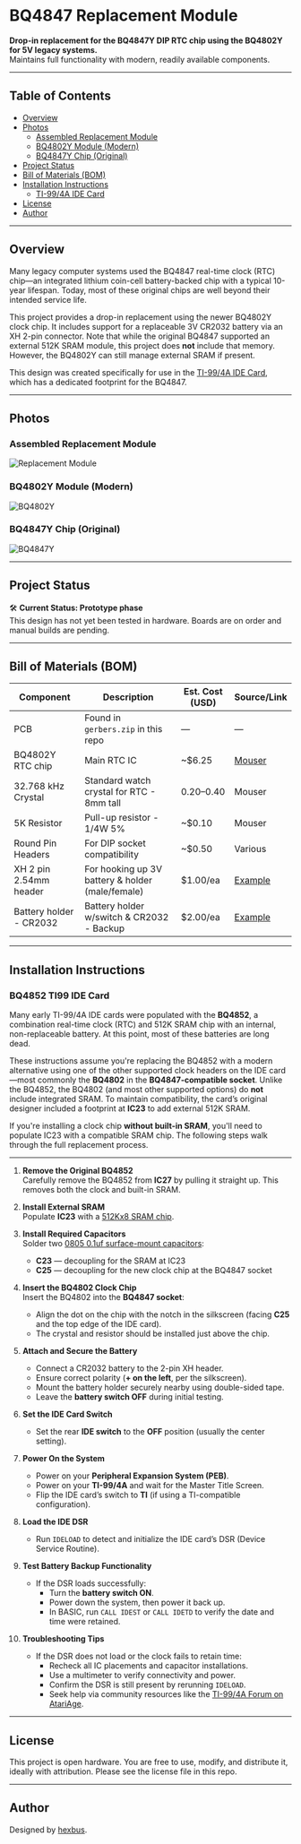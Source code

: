 # BQ4847 Replacement Module

**Drop-in replacement for the BQ4847Y DIP RTC chip using the BQ4802Y for 5V legacy systems.**  
Maintains full functionality with modern, readily available components.

---

## Table of Contents

- [Overview](#overview)
- [Photos](#photos)
  - [Assembled Replacement Module](#assembled-replacement-module)
  - [BQ4802Y Module (Modern)](#bq4802y-module-modern)
  - [BQ4847Y Chip (Original)](#bq4847y-chip-original)
- [Project Status](#project-status)
- [Bill of Materials (BOM)](#bill-of-materials-bom)
- [Installation Instructions](#installation-instructions)
  - [TI-99/4A IDE Card](#bq4852-ti99-ide-card)
- [License](#license)
- [Author](#author)

---

## Overview

Many legacy computer systems used the BQ4847 real-time clock (RTC) chip—an integrated lithium coin-cell battery-backed chip with a typical 10-year lifespan. Today, most of these original chips are well beyond their intended service life.

This project provides a drop-in replacement using the newer BQ4802Y clock chip. It includes support for a replaceable 3V CR2032 battery via an XH 2-pin connector. Note that while the original BQ4847 supported an external 512K SRAM module, this project does **not** include that memory. However, the BQ4802Y can still manage external SRAM if present.

This design was created specifically for use in the [TI-99/4A IDE Card](http://www.mainbyte.com/ti99/ide_card/ide_card.html), which has a dedicated footprint for the BQ4847.

---

## Photos

### Assembled Replacement Module  
![Replacement Module](https://github.com/hexbus/bq4847-replacement/blob/main/front.png)

### BQ4802Y Module (Modern)  
![BQ4802Y](https://github.com/hexbus/bq4847-replacement/blob/main/bq4802.png)

### BQ4847Y Chip (Original)  
![BQ4847Y](https://github.com/hexbus/bq4847-replacement/blob/main/bq4847.png)

---

## Project Status

🛠️ **Current Status: Prototype phase**  
This design has not yet been tested in hardware. Boards are on order and manual builds are pending.

---

## Bill of Materials (BOM)

| Component                 | Description                                      | Est. Cost (USD) | Source/Link |
|--------------------------|--------------------------------------------------|------------------|-------------|
| PCB                      | Found in `gerbers.zip` in this repo              | —                | —           |
| BQ4802Y RTC chip         | Main RTC IC                                      | ~$6.25           | [Mouser](https://www.mouser.com/ProductDetail/Texas-Instruments/BQ4802YPW?qs=YxwvVplHM%2FnrYmh0JbPldA%3D%3D) |
| 32.768 kHz Crystal       | Standard watch crystal for RTC - 8mm tall        | $0.20–$0.40      | Mouser       |
| 5K Resistor              | Pull-up resistor - 1/4W 5%                        | ~$0.10           | Mouser       |
| Round Pin Headers        | For DIP socket compatibility                     | ~$0.50           | Various      |
| XH 2 pin 2.54mm header   | For hooking up 3V battery & holder (male/female) | $1.00/ea         | [Example](https://www.amazon.com/JST-XH-2-54mm-Connector-Silicone-Cables/dp/B0D6KSMK1Q/) |
| Battery holder - CR2032  | Battery holder w/switch & CR2032 - Backup        | $2.00/ea         | [Example](https://www.amazon.com/Alinan-Button-Battery-Storage-Container/dp/B09KTVG1Y5) |

---

## Installation Instructions

### BQ4852 TI99 IDE Card

Many early TI-99/4A IDE cards were populated with the **BQ4852**, a combination real-time clock (RTC) and 512K SRAM chip with an internal, non-replaceable battery. At this point, most of these batteries are long dead.

These instructions assume you're replacing the BQ4852 with a modern alternative using one of the other supported clock headers on the IDE card—most commonly the **BQ4802** in the **BQ4847-compatible socket**. Unlike the BQ4852, the BQ4802 (and most other supported options) do **not** include integrated SRAM. To maintain compatibility, the card’s original designer included a footprint at **IC23** to add external 512K SRAM.

If you're installing a clock chip **without built-in SRAM**, you'll need to populate IC23 with a compatible SRAM chip. The following steps walk through the full replacement process.

---

1. **Remove the Original BQ4852**  
   Carefully remove the BQ4852 from **IC27** by pulling it straight up. This removes both the clock and built-in SRAM.

2. **Install External SRAM**  
   Populate **IC23** with a [512Kx8 SRAM chip](https://www.mouser.com/ProductDetail/727-CY2148ELL45ZSXIT).

3. **Install Required Capacitors**  
   Solder two [0805 0.1uf surface-mount capacitors](https://www.mouser.com/ProductDetail/KEMET/C0805C104M5RAC7210?qs=sGAEpiMZZMvsSlwiRhF8qsKzCboK%252BzaMcQGghezj1XY%3D):
   - **C23** — decoupling for the SRAM at IC23
   - **C25** — decoupling for the new clock chip at the BQ4847 socket

4. **Insert the BQ4802 Clock Chip**  
   Insert the BQ4802 into the **BQ4847 socket**:
   - Align the dot on the chip with the notch in the silkscreen (facing **C25** and the top edge of the IDE card).
   - The crystal and resistor should be installed just above the chip.

5. **Attach and Secure the Battery**  
   - Connect a CR2032 battery to the 2-pin XH header.
   - Ensure correct polarity (**+ on the left**, per the silkscreen).
   - Mount the battery holder securely nearby using double-sided tape.
   - Leave the **battery switch OFF** during initial testing.

6. **Set the IDE Card Switch**  
   - Set the rear **IDE switch** to the **OFF** position (usually the center setting).

7. **Power On the System**  
   - Power on your **Peripheral Expansion System (PEB)**.
   - Power on your **TI-99/4A** and wait for the Master Title Screen.
   - Flip the IDE card’s switch to **TI** (if using a TI-compatible configuration).

8. **Load the IDE DSR**  
   - Run `IDELOAD` to detect and initialize the IDE card’s DSR (Device Service Routine).

9. **Test Battery Backup Functionality**  
   - If the DSR loads successfully:
     - Turn the **battery switch ON**.
     - Power down the system, then power it back up.
     - In BASIC, run `CALL IDEST` or `CALL IDETD` to verify the date and time were retained.

10. **Troubleshooting Tips**  
    - If the DSR does not load or the clock fails to retain time:
      - Recheck all IC placements and capacitor installations.
      - Use a multimeter to verify connectivity and power.
      - Confirm the DSR is still present by rerunning `IDELOAD`.
      - Seek help via community resources like the [TI-99/4A Forum on AtariAge](https://forums.atariage.com/forum/164-ti-994a-computers/).

---

## License

This project is open hardware. You are free to use, modify, and distribute it, ideally with attribution. Please see the license file in this repo.

---

## Author

Designed by [hexbus](https://github.com/hexbus).
